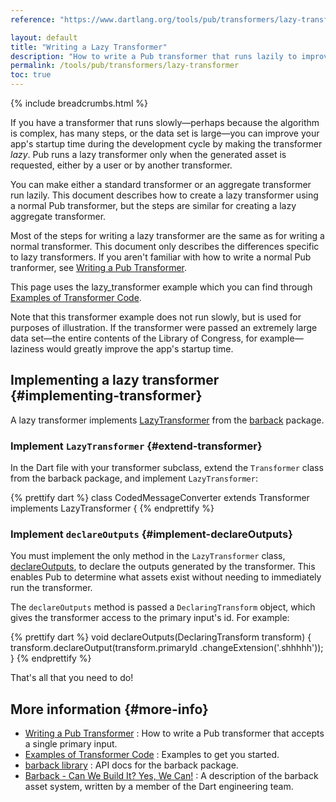 ```yaml
---
reference: "https://www.dartlang.org/tools/pub/transformers/lazy-transformer.html"

layout: default
title: "Writing a Lazy Transformer"
description: "How to write a Pub transformer that runs lazily to improve your app's startup time."
permalink: /tools/pub/transformers/lazy-transformer
toc: true
---
```


{% include breadcrumbs.html %}

If you have a transformer that runs slowly&mdash;perhaps because the algorithm
is complex, has many steps, or the data set is large&mdash;you can improve
your app's startup time during the development cycle by making the
transformer <em>lazy</em>.
Pub runs a lazy transformer only when the generated asset is requested,
either by a user or by another transformer.

You can make either a standard transformer or an aggregate transformer run
lazily. This document describes how to create a lazy transformer using a
normal Pub transformer,
but the steps are similar for creating a lazy aggregate transformer.

Most of the steps for writing a lazy transformer are the same
as for writing a normal transformer. This document
only describes the differences specific to lazy transformers.
If you aren't familiar with how to write a normal Pub tranformer, see
[Writing a Pub Transformer](/tools/pub/transformers).

This page uses the lazy_transformer example which you can find
through [Examples of Transformer Code](examples/).

Note that this transformer example does not run slowly, but is used
for purposes of illustration. If the transformer were passed an
extremely large data set&mdash;the entire contents of the Library of Congress,
for example&mdash;laziness would greatly improve the app's startup time.

## Implementing a lazy transformer {#implementing-transformer}

A lazy transformer implements [LazyTransformer][]
from the [barback][] package.

[LazyTransformer]: http://www.dartdocs.org/documentation/barback/0.15.0+1/index.html#barback/barback.LazyTransformer
[barback]: https://pub.dartlang.org/packages/barback

### Implement `LazyTransformer` {#extend-transformer}

In the Dart file with your transformer subclass,
extend the `Transformer` class from the barback package,
and implement `LazyTransformer`:

{% prettify dart %}
class CodedMessageConverter extends Transformer
                            implements LazyTransformer {
{% endprettify %}

### Implement `declareOutputs` {#implement-declareOutputs}

You must implement the only method in the `LazyTransformer` class,
[declareOutputs][], to declare the outputs generated by the
transformer. This enables Pub to determine what assets exist without
needing to immediately run the transformer.

The `declareOutputs` method is passed a `DeclaringTransform` object,
which gives the transformer access to the primary input's id.
For example:

{% prettify dart %}
void declareOutputs(DeclaringTransform transform) {
  transform.declareOutput(transform.primaryId
                                   .changeExtension('.shhhhh'));
}
{% endprettify %}

[declareOutputs]: http://www.dartdocs.org/documentation/barback/0.15.0+1/index.html#barback/barback.LazyTransformer@id_declareOutputs

That's all that you need to do!

## More information {#more-info}

* [Writing a Pub Transformer](/tools/pub/transformers/)
: How to write a Pub transformer that accepts a single primary input.
* [Examples of Transformer Code](examples/)
: Examples to get you started.
* [barback library](https://api.dartlang.org/apidocs/channels/stable/dartdoc-viewer/barback)
: API docs for the barback package.
* [Barback - Can We Build It? Yes, We Can!](https://docs.google.com/a/google.com/document/d/1juHkCRg-1YH6LvwhGPHgF2ihX-UQtR1fv-8aknO7t_4/edit?pli=1#)
: A description of the barback asset system, written by a
member of the Dart engineering team.

